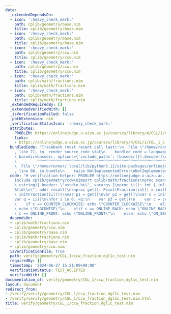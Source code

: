 ```yaml
---
data:
  _extendedDependsOn:
  - icon: ':heavy_check_mark:'
    path: cplib/geometry/base.nim
    title: cplib/geometry/base.nim
  - icon: ':heavy_check_mark:'
    path: cplib/geometry/base.nim
    title: cplib/geometry/base.nim
  - icon: ':heavy_check_mark:'
    path: cplib/geometry/ccw.nim
    title: cplib/geometry/ccw.nim
  - icon: ':heavy_check_mark:'
    path: cplib/geometry/ccw.nim
    title: cplib/geometry/ccw.nim
  - icon: ':heavy_check_mark:'
    path: cplib/math/fractions.nim
    title: cplib/math/fractions.nim
  - icon: ':heavy_check_mark:'
    path: cplib/math/fractions.nim
    title: cplib/math/fractions.nim
  _extendedRequiredBy: []
  _extendedVerifiedWith: []
  _isVerificationFailed: false
  _pathExtension: nim
  _verificationStatusIcon: ':heavy_check_mark:'
  attributes:
    PROBLEM: https://onlinejudge.u-aizu.ac.jp/courses/library/4/CGL/1/CGL_1_C
    links:
    - https://onlinejudge.u-aizu.ac.jp/courses/library/4/CGL/1/CGL_1_C
  bundledCode: "Traceback (most recent call last):\n  File \"/home/runner/.local/lib/python3.12/site-packages/onlinejudge_verify/documentation/build.py\"\
    , line 71, in _render_source_code_stat\n    bundled_code = language.bundle(stat.path,\
    \ basedir=basedir, options={'include_paths': [basedir]}).decode()\n          \
    \         ^^^^^^^^^^^^^^^^^^^^^^^^^^^^^^^^^^^^^^^^^^^^^^^^^^^^^^^^^^^^^^^^^^^^^^^^^^^^^^^^^\n\
    \  File \"/home/runner/.local/lib/python3.12/site-packages/onlinejudge_verify/languages/nim.py\"\
    , line 86, in bundle\n    raise NotImplementedError\nNotImplementedError\n"
  code: "# verification-helper: PROBLEM https://onlinejudge.u-aizu.ac.jp/courses/library/4/CGL/1/CGL_1_C\n\
    include cplib/geometry/ccw\nimport cplib/math/fractions\nproc scanf(formatstr:\
    \ cstring){.header: \"<stdio.h>\", varargs.}\nproc ii(): int {.inline.} = scanf(\"\
    %lld\\n\", addr result)\n\nproc get(): Point[Fraction[int]] = initPoint(initFraction(ii()),\
    \ initFraction(ii()))\nvar p1 = get()\nvar p2 = get()\nvar s = initLine(p1, p2)\n\
    var q = ii()\n\nfor i in 0..<q:\n    var p3 = get()\n    var c = ccw(s, p3)\n\
    \    if c == COUNTER_CLOCKWISE: echo \"COUNTER_CLOCKWISE\"\n    elif c == CLOCKWISE:\
    \ echo \"CLOCKWISE\"\n    elif c == ONLINE_BACK: echo \"ONLINE_BACK\"\n    elif\
    \ c == ONLINE_FRONT: echo \"ONLINE_FRONT\"\n    else: echo \"ON_SEGMENT\"\n"
  dependsOn:
  - cplib/math/fractions.nim
  - cplib/geometry/ccw.nim
  - cplib/geometry/base.nim
  - cplib/math/fractions.nim
  - cplib/geometry/base.nim
  - cplib/geometry/ccw.nim
  isVerificationFile: true
  path: verify/geometry/CGL_1/ccw_fraction_dgl1c_test.nim
  requiredBy: []
  timestamp: '2024-06-27 15:21:09+09:00'
  verificationStatus: TEST_ACCEPTED
  verifiedWith: []
documentation_of: verify/geometry/CGL_1/ccw_fraction_dgl1c_test.nim
layout: document
redirect_from:
- /verify/verify/geometry/CGL_1/ccw_fraction_dgl1c_test.nim
- /verify/verify/geometry/CGL_1/ccw_fraction_dgl1c_test.nim.html
title: verify/geometry/CGL_1/ccw_fraction_dgl1c_test.nim
---
```

